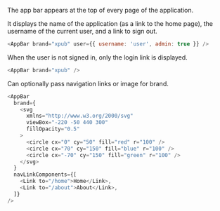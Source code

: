 The app bar appears at the top of every page of the application.

It displays the name of the application (as a link to the home page), the
username of the current user, and a link to sign out.

```js
<AppBar brand="xpub" user={{ username: 'user', admin: true }} />
```

When the user is not signed in, only the login link is displayed.

```js
<AppBar brand="xpub" />
```

Can optionally pass navigation links or image for brand.

```js
<AppBar
  brand={
    <svg
      xmlns="http://www.w3.org/2000/svg"
      viewBox="-220 -50 440 300"
      fillOpacity="0.5"
    >
      <circle cx="0" cy="50" fill="red" r="100" />
      <circle cx="70" cy="150" fill="blue" r="100" />
      <circle cx="-70" cy="150" fill="green" r="100" />
    </svg>
  }
  navLinkComponents={[
    <Link to="/home">Home</Link>,
    <Link to="/about">About</Link>,
  ]}
/>
```
